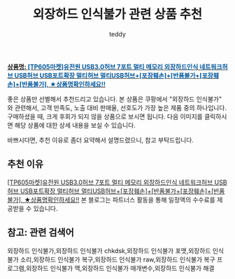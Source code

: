 ﻿---
layout: post
title: "외장하드 인식불가 관련 상품 추천"
author: teddy
categories: [ 가전제품 ]
tags: [외장하드 인식불가,외장하드 인식불가 chkdsk,외장하드 인식불가 포맷,외장하드 인식불가 소리,외장하드 인식불가 복구,외장하드 인식불가 raw,외장하드 인식불가 복구 프로그램,외장하드 인식불가 맥,외장하드 인식불가 매개변수,외장하드 인식불가 해결]
image: https://static.coupangcdn.com/image/vendor_inventory/db11/c0d80316e29fd0efd628bb1c248cecb1ed3d8a5b57b57b0f1524331831b2.jpg 
description: "쿠팡에서 외장하드 인식불가 관련 상품으로 가장 고객 선호도가 높은 제품 중 하나입니다."
---

<a href="https://link.coupang.com/re/AFFSDP?lptag=AF7868842&pageKey=4957201697&itemId=6559120779&vendorItemId=73853170575&traceid=V0-153-7e581ebbd95c5494"><b>상품명: <font color='#01579B'>[TP605마켓]유전원 USB3.0허브 7포트 멀티 메모리 외장하드인식 네트워크허브 USB허브 USB포트확장 멀티허브 멀티USB허브+[포장훼손]+[반품불가+[포장훼손]+[반품불가], ★상품명확인하세요!!</font></b></a>

좋은 상품만 선별해서 추천드리고 있습니다.
본 상품은 쿠팡에서 "외장하드 인식불가" 와 관련해서, 고객 만족도, 노출 대비 판매율, 선호도가 가장 높은 제품 중의 하나입니다.
구매하셨을 때, 크게 후회가 되지 않을 상품으로 보시면 됩니다. 
다음 이미지를 클릭하시면 해당 상품에 대한 상세 내용을 보실 수 있습니다.

바쁘시다면, 추천 이유로 좀더 요약해서 설명드렸으니, 참고 부탁드립니다.

## 추천 이유 

<a href="https://link.coupang.com/re/AFFSDP?lptag=AF7868842&pageKey=4957201697&itemId=6559120779&vendorItemId=73853170575&traceid=V0-153-7e581ebbd95c5494">[TP605마켓]유전원 USB3.0허브 7포트 멀티 메모리 외장하드인식 네트워크허브 USB허브 USB포트확장 멀티허브 멀티USB허브+[포장훼손]+[반품불가+[포장훼손]+[반품불가], ★상품명확인하세요!!</a>
본 블로그는 파트너스 활동을 통해 일정액의 수수료를 제공받을 수 있습니다.

## 참고: 관련 검색어    
외장하드 인식불가,외장하드 인식불가 chkdsk,외장하드 인식불가 포맷,외장하드 인식불가 소리,외장하드 인식불가 복구,외장하드 인식불가 raw,외장하드 인식불가 복구 프로그램,외장하드 인식불가 맥,외장하드 인식불가 매개변수,외장하드 인식불가 해결